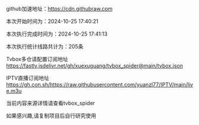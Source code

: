 
    
github加速地址：https://cdn.githubraw.com
    
本次开始时间为：2024-10-25 17:40:21

本次执行完成时间为：2024-10-25 17:41:13

本次执行统计线路共计为：205条

Tvbox多仓请配置订阅地址 https://fastly.jsdelivr.net/gh/xuexuguang/tvbox_spider@main/tvbox.json

IPTV直播订阅地址 https://gh.con.sh/https://raw.githubusercontent.com/yuanzl77/IPTV/main/live.m3u

当前内容来源详情请查看tvbox_spider

如果感兴趣,请复制项目后自行研究使用
